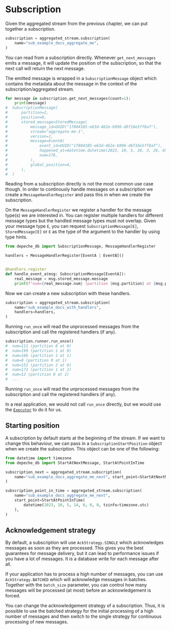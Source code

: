 
# Subscription

Given the aggregated stream from the previous chapter, we can put together a
subscription.

```python
subscription = aggregated_stream.subscription(
    name="sub_example_docs_aggregate_me",
)
```

You can read from a subscription directly. Whenever `get_next_messages` emits
a message, it will update the position of the subscription, so that the next
call will return the next message.

The emitted message is wrapped in a `SubscriptionMessage` object which contains
the metadata about the message in the context of the subscription/aggregated stream.

```python
for message in subscription.get_next_messages(count=1):
    print(message)
#  SubscriptionMessage(
#      partition=2,
#      position=0,
#      stored_message=StoredMessage(
#          message_id=UUID("1f804185-e63d-462e-b996-d6f16e5ff8af"),
#          stream="aggregate-me-1",
#          version=1,
#          message=EventA(
#              event_id=UUID("1f804185-e63d-462e-b996-d6f16e5ff8af"),
#              happened_at=datetime.datetime(2023, 10, 5, 20, 3, 26, 658725),
#              num=176,
#          ),
#          global_position=4,
#      ),
#  )
```

Reading from a subscription directly is not the most common use case though.
In order to continously handle messages on a subscription we create a
`MessageHandlerRegister` and pass this in when we create the subscription.

On the `MessageHandlerRegister` we register a handler for the
message type(s) we are interested in.
You can register multiple handlers for different message types but the handled
message types must not overlap. Given your message type `E`, you can request
`SubscriptionMessage[E]`, `StoredMessage[E]` or `E` as the type of the
argument to the handler by using type hints.

```python
from depeche_db import SubscriptionMessage, MessageHandlerRegister

handlers = MessageHandlerRegister[EventA | EventB]()


@handlers.register
def handle_event_a(msg: SubscriptionMessage[EventA]):
    real_message = msg.stored_message.message
    print(f"num={real_message.num} (partition {msg.partition} at {msg.position})")
```

Now we can create a new subscription with these handlers.

```python
subscription = aggregated_stream.subscription(
    name="sub_example_docs_with_handlers",
    handlers=handlers,
)
```

Running `run_once` will read the unprocessed messages from the subscription and call
the registered handlers (if any).

```python
subscription.runner.run_once()
#  num=111 (partition 0 at 0)
#  num=199 (partition 1 at 0)
#  num=166 (partition 1 at 1)
#  num=0 (partition 0 at 1)
#  num=152 (partition 2 at 0)
#  num=172 (partition 1 at 2)
#  num=12 (partition 0 at 2)
#  ...
```

Running `run_once` will read the unprocessed messages from the subscription and call
the registered handlers (if any).

In a real application, we would not call `run_once` directly, but we would use
the [`Executor`](../../getting-started/executor.md) to do it for us.

## Starting position

A subscription by default starts at the beginning of the stream. If we want to
change this behaviour, we can pass in a `SubscriptionStartPosition` object when we
create the subscription. This object can be one of the following:
```python
from datetime import timezone
from depeche_db import StartAtNextMessage, StartAtPointInTime

subscription_next = aggregated_stream.subscription(
    name="sub_example_docs_aggregate_me_next", start_point=StartAtNextMessage()
)

subscription_point_in_time = aggregated_stream.subscription(
    name="sub_example_docs_aggregate_me_next",
    start_point=StartAtPointInTime(
        datetime(2023, 10, 5, 14, 0, 0, 0, tzinfo=timezone.utc)
    ),
)
```

## Acknowledgement strategy

By default, a subscription will use `AckStrategy.SINGLE` which acknowledges
messages as soon as they are processed. This gives you the best guarantees
for message delivery, but it can lead to performance issues if you have a
lot of messages. It is a database write for each message after all.

If your application has to process a high number of messages, you can use
`AckStrategy.BATCHED` which will acknowledge messages in batches. Together with
the `batch_size` parameter, you can control how many messages will be
processed (at most) before an acknowledgement is forced.

You can change the acknowledgement strategy of a subscription. Thus, it is
possible to use the batched strategy for the initial processing of a high
number of messages and then switch to the single strategy for continuous
processing of new messages.
